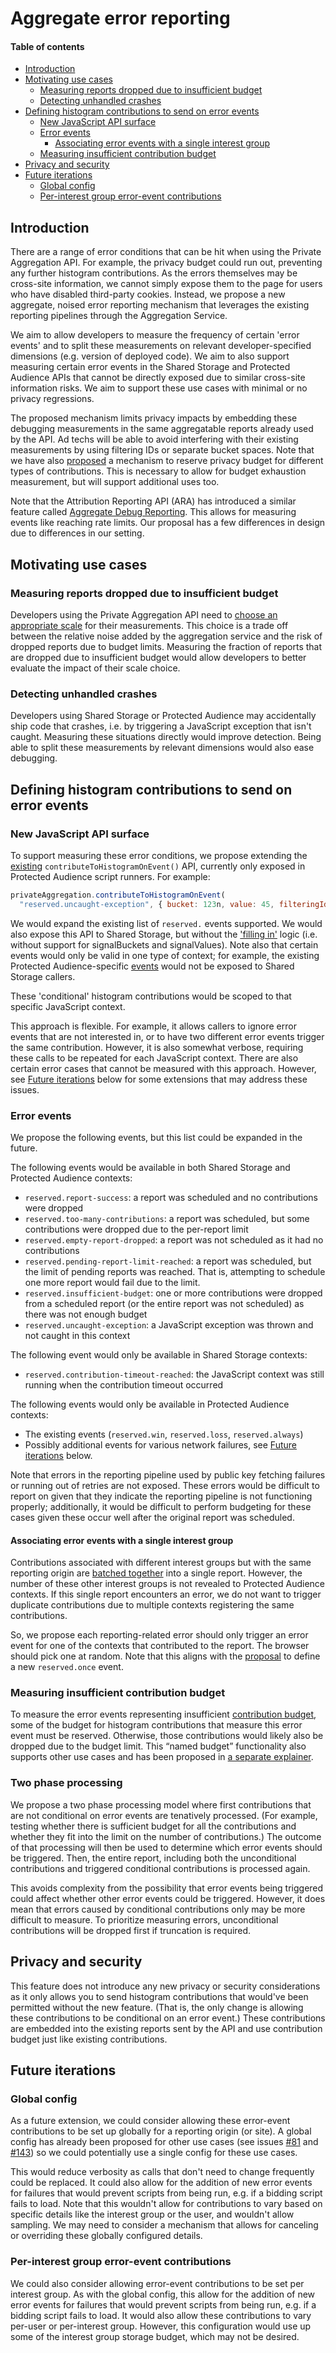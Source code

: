 # Aggregate error reporting

#### Table of contents

- [Introduction](#introduction)
- [Motivating use cases](#motivating-use-cases)
  - [Measuring reports dropped due to insufficient budget](#measuring-reports-dropped-due-to-insufficient-budget)
  - [Detecting unhandled crashes](#detecting-unhandled-crashes)
- [Defining histogram contributions to send on error events](#defining-histogram-contributions-to-send-on-error-events)
  - [New JavaScript API surface](#new-javascript-api-surface)
  - [Error events](#error-events)
    - [Associating error events with a single interest group](#associating-error-events-with-a-single-interest-group)
  - [Measuring insufficient contribution budget](#measuring-insufficient-contribution-budget)
- [Privacy and security](#privacy-and-security)
- [Future iterations](#future-iterations)
  - [Global config](#global-config)
  - [Per-interest group error-event contributions](#per-interest-group-error-event-contributions)

## Introduction

There are a range of error conditions that can be hit when using the Private
Aggregation API. For example, the privacy budget could run out, preventing any
further histogram contributions. As the errors themselves may be cross-site
information, we cannot simply expose them to the page for users who have
disabled third-party cookies. Instead, we propose a new aggregate, noised error
reporting mechanism that leverages the existing reporting pipelines through the
Aggregation Service.

We aim to allow developers to measure the frequency of certain 'error events'
and to split these measurements on relevant developer-specified dimensions (e.g.
version of deployed code). We aim to also support measuring certain error events
in the Shared Storage and Protected Audience APIs that cannot be directly
exposed due to similar cross-site information risks. We aim to support these use
cases with minimal or no privacy regressions.

The proposed mechanism limits privacy impacts by embedding these debugging
measurements in the same aggregatable reports already used by the API. Ad techs
will be able to avoid interfering with their existing measurements by using
filtering IDs or separate bucket spaces. Note that we have also
[proposed](https://github.com/patcg-individual-drafts/private-aggregation-api/blob/main/named_budgets.md)
a mechanism to reserve privacy budget for different types of contributions. This
is necessary to allow for budget exhaustion measurement, but will support
additional uses too.

Note that the Attribution Reporting API (ARA) has introduced a similar feature
called [Aggregate Debug
Reporting](https://github.com/WICG/attribution-reporting-api/blob/main/aggregate_debug_reporting.md).
This allows for measuring events like reaching rate limits. Our proposal has a
few differences in design due to differences in our setting.

## Motivating use cases

### Measuring reports dropped due to insufficient budget

Developers using the Private Aggregation API need to [choose an appropriate
scale](https://github.com/patcg-individual-drafts/private-aggregation-api#scaling-values)
for their measurements. This choice is a trade off between the relative noise
added by the aggregation service and the risk of dropped reports due to budget
limits. Measuring the fraction of reports that are dropped due to insufficient
budget would allow developers to better evaluate the impact of their scale
choice.

### Detecting unhandled crashes

Developers using Shared Storage or Protected Audience may accidentally ship code
that crashes, i.e. by triggering a JavaScript exception that isn't caught.
Measuring these situations directly would improve detection. Being able to split
these measurements by relevant dimensions would also ease debugging.

## Defining histogram contributions to send on error events

### New JavaScript API surface

To support measuring these error conditions, we propose extending the
[existing](https://github.com/WICG/turtledove/blob/main/FLEDGE_extended_PA_reporting.md#reporting-api-informal-specification)
`contributeToHistogramOnEvent()` API, currently only exposed in Protected
Audience script runners. For example:

```js
privateAggregation.contributeToHistogramOnEvent(
  "reserved.uncaught-exception", { bucket: 123n, value: 45, filteringId: 6n });
```

We would expand the existing list of `reserved.` events supported. We would also
expose this API to Shared Storage, but without the ['filling
in'](https://github.com/WICG/turtledove/blob/main/FLEDGE_extended_PA_reporting.md#reporting-api-informal-specification)
logic (i.e. without support for signalBuckets and signalValues). Note also that
certain events would only be valid in one type of context; for example, the
existing Protected Audience-specific
[events](https://github.com/WICG/turtledove/blob/main/FLEDGE_extended_PA_reporting.md#triggering-reports)
would not be exposed to Shared Storage callers.

These 'conditional' histogram contributions would be scoped to that specific
JavaScript context.

This approach is flexible. For example, it allows callers to ignore error events
that are not interested in, or to have two different error events trigger the
same contribution. However, it is also somewhat verbose, requiring these calls
to be repeated for each JavaScript context. There are also certain error cases
that cannot be measured with this approach. However, see [Future
iterations](#future-iterations) below for some extensions that may
address these issues.

### Error events

We propose the following events, but this list could be expanded in the future.

The following events would be available in both Shared Storage and Protected
Audience contexts:

- `reserved.report-success`: a report was scheduled and no contributions were
  dropped
- `reserved.too-many-contributions`: a report was scheduled, but some
  contributions were dropped due to the per-report limit
- `reserved.empty-report-dropped`: a report was not scheduled as it had no
  contributions
- `reserved.pending-report-limit-reached`: a report was scheduled, but the limit
  of pending reports was reached. That is, attempting to schedule one more
  report would fail due to the limit.
- `reserved.insufficient-budget`: one or more contributions were dropped from a
  scheduled report (or the entire report was not scheduled) as there was not
  enough budget
- `reserved.uncaught-exception`: a JavaScript exception was thrown and not
  caught in this context

The following event would only be available in Shared Storage contexts:

- `reserved.contribution-timeout-reached`: the JavaScript context was still
  running when the contribution timeout occurred

The following events would only be available in Protected Audience contexts:

- The existing events (`reserved.win`, `reserved.loss`, `reserved.always`)
- Possibly additional events for various network failures, see [Future
  iterations](#future-iterations) below.

Note that errors in the reporting pipeline used by public key fetching failures
or running out of retries are not exposed. These errors would be difficult to
report on given that they indicate the reporting pipeline is not functioning
properly; additionally, it would be difficult to perform budgeting for these
cases given these occur well after the original report was scheduled.

#### Associating error events with a single interest group

Contributions associated with different interest groups but with the same
reporting origin are [batched
together](https://github.com/patcg-individual-drafts/private-aggregation-api#batching-scope)
into a single report. However, the number of these other interest groups is not
revealed to Protected Audience contexts. If this single report encounters an
error, we do not want to trigger duplicate contributions due to multiple
contexts registering the same contributions.

So, we propose each reporting-related error should only trigger an error event
for one of the contexts that contributed to the report. The browser should pick
one at random. Note that this aligns with the
[proposal](https://github.com/WICG/turtledove/issues/1170) to define a new
`reserved.once` event.

### Measuring insufficient contribution budget

To measure the error events representing insufficient [contribution
budget](https://github.com/patcg-individual-drafts/private-aggregation-api#contribution-bounding-and-budgeting),
some of the budget for histogram contributions that measure this error event
must be reserved. Otherwise, those contributions would likely also be dropped
due to the budget limit. This “named budget” functionality also supports other
use cases and has been proposed in [a separate
explainer](https://github.com/patcg-individual-drafts/private-aggregation-api/blob/main/named_budgets.md).

### Two phase processing

We propose a two phase processing model where first contributions that are not
conditional on error events are tenatively processed. (For example, testing
whether there is sufficient budget for all the contributions and whether they
fit into the limit on the number of contributions.) The outcome of that
processing will then be used to determine which error events should be
triggered. Then, the entire report, including both the unconditional
contributions and triggered conditional contributions is processed again.

This avoids complexity from the possibility that error events being triggered
could affect whether other error events could be triggered. However, it does
mean that errors caused by conditional contributions only may be more difficult
to measure. To prioritize measuring errors, unconditional contributions will be
dropped first if truncation is required.

## Privacy and security

This feature does not introduce any new privacy or security considerations as it
only allows you to send histogram contributions that would've been permitted
without the new feature. (That is, the only change is allowing these
contributions to be conditional on an error event.) These contributions are
embedded into the existing reports sent by the API and use contribution budget
just like existing contributions.

## Future iterations

### Global config

As a future extension, we could consider allowing these error-event
contributions to be set up globally for a reporting origin (or site). A global
config has already been proposed for other use cases (see issues
[#81](https://github.com/patcg-individual-drafts/private-aggregation-api/issues/81#issuecomment-2091524214)
and
[#143](https://github.com/patcg-individual-drafts/private-aggregation-api/issues/143))
so we could potentially use a single config for these use cases.

This would reduce verbosity as calls that don't need to change frequently could
be replaced. It could also allow for the addition of new error events for
failures that would prevent scripts from being run, e.g. if a bidding script
fails to load. Note that this wouldn't allow for contributions to vary based on
specific details like the interest group or the user, and wouldn't allow
sampling. We may need to consider a mechanism that allows for canceling or
overriding these globally configured details.

### Per-interest group error-event contributions

We could also consider allowing error-event contributions to be set per interest
group. As with the global config, this allow for the addition of new error
events for failures that would prevent scripts from being run, e.g. if a bidding
script fails to load. It would also allow these contributions to vary per-user
or per-interest group. However, this configuration would use up some of the
interest group storage budget, which may not be desired.
